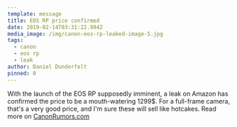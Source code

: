 ```yaml
---
template: message
title: EOS RP price confirmed
date: 2019-02-14T03:31:22.994Z
media_image: /img/canon-eos-rp-leaked-image-5.jpg
tags:
  - canon
  - eos rp
  - leak
author: Daniel Dunderfelt
pinned: 0
---
```

With the launch of the EOS RP supposedly imminent, a leak on Amazon has confirmed the price to be a mouth-watering 1299$. For a full-frame camera, that's a very good price, and I'm sure these will sell like hotcakes. Read more on [CanonRumors.com](https://www.canonrumors.com/canon-eos-rp-body-price-confirmed-at-1299-usd-and-were-very-happy-about-it/)
